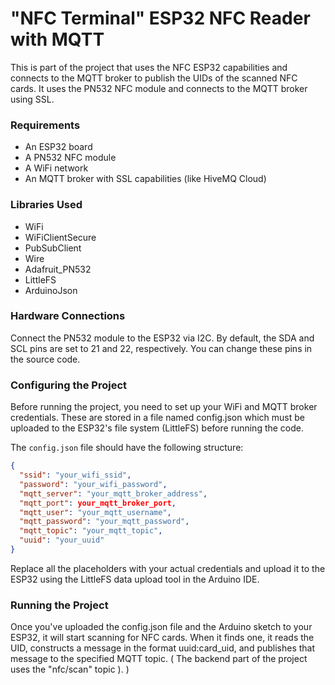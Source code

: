 # "NFC Terminal"  ESP32 NFC Reader with MQTT

This is part of the project that uses the NFC ESP32 capabilities and connects to the MQTT broker to publish the UIDs of the scanned NFC cards. It uses the PN532 NFC module and connects to the MQTT broker using SSL.

### Requirements

 - An ESP32 board
 - A PN532 NFC module
 - A WiFi network
 - An MQTT broker with SSL capabilities (like HiveMQ Cloud)

### Libraries Used

- WiFi
- WiFiClientSecure
- PubSubClient
 - Wire
- Adafruit_PN532
- LittleFS
- ArduinoJson


### Hardware Connections

Connect the PN532 module to the ESP32 via I2C. By default, the SDA and SCL pins are set to 21 and 22, respectively. You can change these pins in the source code.

### Configuring the Project

Before running the project, you need to set up your WiFi and MQTT broker credentials. These are stored in a file named config.json which must be uploaded to the ESP32's file system (LittleFS) before running the code.

The `config.json` file should have the following structure:

 
```json
{
  "ssid": "your_wifi_ssid",
  "password": "your_wifi_password",
  "mqtt_server": "your_mqtt_broker_address",
  "mqtt_port": your_mqtt_broker_port,
  "mqtt_user": "your_mqtt_username",
  "mqtt_password": "your_mqtt_password",
  "mqtt_topic": "your_mqtt_topic",
  "uuid": "your_uuid"
} 
``` 
Replace all the placeholders with your actual credentials and upload it to the ESP32 using the LittleFS data upload tool in the Arduino IDE.

### Running the Project

Once you've uploaded the config.json file and the Arduino sketch to your ESP32, it will start scanning for NFC cards. When it finds one, it reads the UID, constructs a message in the format uuid:card_uid, and publishes that message to the specified MQTT topic. ( The backend part of the project uses the "nfc/scan" topic ). )

